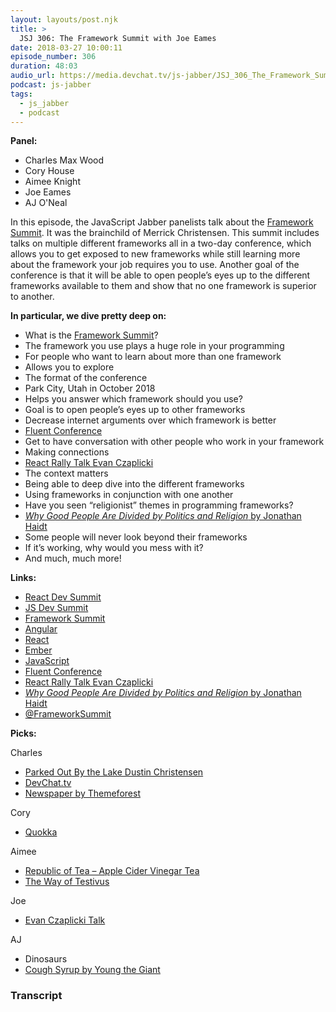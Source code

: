 ```yaml
---
layout: layouts/post.njk
title: >
  JSJ 306: The Framework Summit with Joe Eames
date: 2018-03-27 10:00:11
episode_number: 306
duration: 48:03
audio_url: https://media.devchat.tv/js-jabber/JSJ_306_The_Framework_Summit_with_Joe_Eames.mp3
podcast: js-jabber
tags:
  - js_jabber
  - podcast
---
```


**Panel:**

- Charles Max Wood
- Cory House
- Aimee Knight
- Joe Eames
- AJ O'Neal

In this episode, the JavaScript Jabber panelists talk about the [Framework Summit](https://www.frameworksummit.com/). It was the brainchild of Merrick Christensen. This summit includes talks on multiple different frameworks all in a two-day conference, which allows you to get exposed to new frameworks while still learning more about the framework your job requires you to use. Another goal of the conference is that it will be able to open people’s eyes up to the different frameworks available to them and show that no one framework is superior to another.

**In particular, we dive pretty deep on:**

- What is the [Framework Summit](https://www.frameworksummit.com/)?
- The framework you use plays a huge role in your programming
- For people who want to learn about more than one framework
- Allows you to explore
- The format of the conference
- Park City, Utah in October 2018
- Helps you answer which framework should you use?
- Goal is to open people’s eyes up to other frameworks
- Decrease internet arguments over which framework is better
- [Fluent Conference](https://conferences.oreilly.com/fluent/fl-ca)
- Get to have conversation with other people who work in your framework
- Making connections
- [React Rally Talk Evan Czaplicki](https://www.youtube.com/watch?v=jl1tGiUiTtI)
- The context matters
- Being able to deep dive into the different frameworks
- Using frameworks in conjunction with one another
- Have you seen “religionist” themes in programming frameworks?
- [_Why Good People Are Divided by Politics and Religion_ by Jonathan Haidt](https://www.amazon.com/Righteous-Mind-Divided-Politics-Religion/dp/0307455777)
- Some people will never look beyond their frameworks
- If it’s working, why would you mess with it?
- And much, much more!

**Links:**

- [React Dev Summit](https://reactdevsummit.com/)
- [JS Dev Summit](https://jsdevsummit.com/)
- [Framework Summit](https://www.frameworksummit.com/)
- [Angular](https://angular.io/)
- [React](https://reactjs.org/)
- [Ember](https://www.emberjs.com/)
- [JavaScript](https://www.javascript.com/)
- [Fluent Conference](https://conferences.oreilly.com/fluent/fl-ca)
- [React Rally Talk Evan Czaplicki](https://www.youtube.com/watch?v=jl1tGiUiTtI)
- [_Why Good People Are Divided by Politics and Religion_ by Jonathan Haidt](https://www.amazon.com/Righteous-Mind-Divided-Politics-Religion/dp/0307455777)
- [@FrameworkSummit](https://twitter.com/FrameworkSummit)

**Picks:**

Charles

- [Parked Out By the Lake Dustin Christensen](https://dustinchristensen.bandcamp.com/track/parked-out-by-the-lake)
- [DevChat.tv](https://devchat.tv/)
- [Newspaper by Themeforest](https://themeforest.net/item/newspaper/5489609)

Cory

- [Quokka](https://www2.pvlighthouse.com.au/resources/quokka2/quokka%202.aspx)

Aimee

- [Republic of Tea – Apple Cider Vinegar Tea](https://www.republicoftea.com/)
- [The Way of Testivus](https://www.agitar.com/downloads/TheWayOfTestivus.pdf)

Joe

- [Evan Czaplicki Talk](https://www.youtube.com/watch?v=jl1tGiUiTtI)

AJ

- Dinosaurs
- [Cough Syrup by Young the Giant](https://www.youtube.com/watch?v=UAsTlnjvetI)

### Transcript
